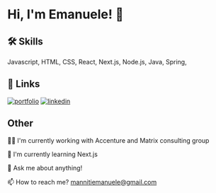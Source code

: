 
# Hi, I'm Emanuele! 👋


## 🛠 Skills
Javascript, HTML, CSS, React, Next.js, Node.js, Java, Spring,



## 🔗 Links
[![portfolio](https://img.shields.io/badge/my_portfolio-000?style=for-the-badge&logo=ko-fi&logoColor=white)](https://progetto-next.vercel.app/)
[![linkedin](https://img.shields.io/badge/linkedin-0A66C2?style=for-the-badge&logo=linkedin&logoColor=white)](https://www.linkedin.com/in/emanuele-manniti-338360183/)


## Other
👩‍💻 I'm currently working with Accenture and Matrix consulting group

🧠 I'm currently learning Next.js

💬 Ask me about anything!

📫 How to reach me?
mannitiemanuele@gmail.com
